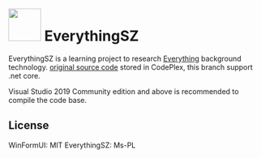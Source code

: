 # <img src="https://raw.githubusercontent.com/yuanrui/EverythingSZ/main/WinFormUI/Resources/app.ico" height="64px"> EverythingSZ
EverythingSZ is a learning project to research [Everything](https://www.voidtools.com/) background technology. [original source code](https://archive.codeplex.com/?p=everythingsz) stored in CodePlex, this branch support .net core.

Visual Studio 2019 Community edition and above is recommended to compile the code base.

## License

WinFormUI: MIT
EverythingSZ: Ms-PL


